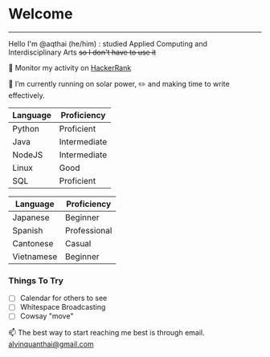 # Welcome
---
Hello I'm @aqthai (he/him)
: studied Applied Computing and Interdisciplinary Arts
~~so I don't have to use it~~

👀 Monitor my activity on
[HackerRank](https://www.hackerrank.com/alvinquanthai)

🌱 I’m currently running on solar power,
✏️ and making time to write effectively.

| Language | Proficiency |
| ----------- | ----------- |
| Python | Proficient |
| Java | Intermediate |
| NodeJS | Intermediate |
| Linux | Good |
| SQL | Proficient |

| Language | Proficiency |
| ----------- | ----------- |
| Japanese | Beginner |
| Spanish | Professional |
| Cantonese | Casual |
| Vietnamese | Beginner |

### Things To Try
- [ ] Calendar for others to see
- [ ] Whitespace Broadcasting
- [ ] Cowsay "move"

📫 The best way to start reaching me best is through email. alvinquanthai@gmail.com

<!---
aqthai/aqthai is a ✨ special ✨ repository because its `README.md` (this file) appears on your GitHub profile.
You can click the Preview link to take a look at your changes.
--->
